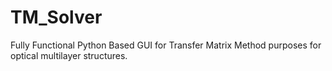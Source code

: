 # TM_Solver
Fully Functional Python Based GUI for Transfer Matrix Method purposes for optical multilayer structures.
